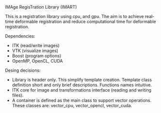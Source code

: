 IMAge RegisTration Library (IMART)

This is a registration library using cpu, and gpu.
The aim is to achieve real-time deformable registration and reduce computational time for deformable registration.

Dependencies:
* ITK (read/write images)
* VTK (visualize images)
* Boost (program options)
* OpenMP, OpenCL, CUDA

Desing decisions:

* Library is header only. This simplify template creation. Template class definition short and only brief descriptions. Functions names intuitive.
* ITK core for image and transformations interface (reading and writing files).
* A container is defined as the main class to support vector operations. These classes are: vector_cpu, vector_opencl, vector_cuda.



